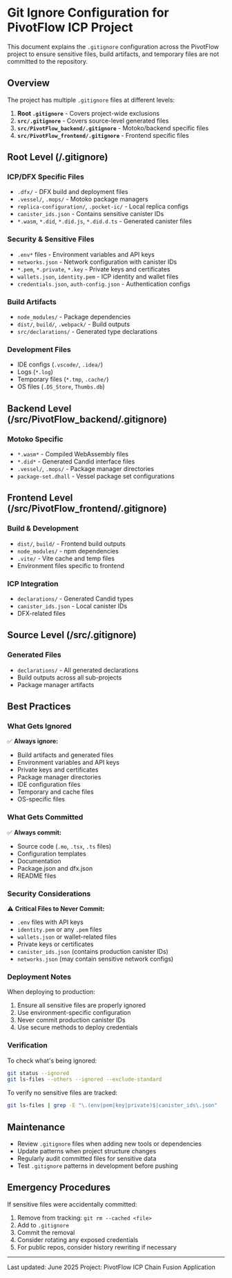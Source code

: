 # Git Ignore Configuration for PivotFlow ICP Project

This document explains the `.gitignore` configuration across the PivotFlow project to ensure sensitive files, build artifacts, and temporary files are not committed to the repository.

## Overview

The project has multiple `.gitignore` files at different levels:

1. **Root `.gitignore`** - Covers project-wide exclusions
2. **`src/.gitignore`** - Covers source-level generated files
3. **`src/PivotFlow_backend/.gitignore`** - Motoko/backend specific files
4. **`src/PivotFlow_frontend/.gitignore`** - Frontend specific files

## Root Level (/.gitignore)

### ICP/DFX Specific Files
- `.dfx/` - DFX build and deployment files
- `.vessel/`, `.mops/` - Motoko package managers
- `replica-configuration/`, `.pocket-ic/` - Local replica configs
- `canister_ids.json` - Contains sensitive canister IDs
- `*.wasm`, `*.did`, `*.did.js`, `*.did.d.ts` - Generated canister files

### Security & Sensitive Files
- `.env*` files - Environment variables and API keys
- `networks.json` - Network configuration with canister IDs
- `*.pem`, `*.private`, `*.key` - Private keys and certificates
- `wallets.json`, `identity.pem` - ICP identity and wallet files
- `credentials.json`, `auth-config.json` - Authentication configs

### Build Artifacts
- `node_modules/` - Package dependencies
- `dist/`, `build/`, `.webpack/` - Build outputs
- `src/declarations/` - Generated type declarations

### Development Files
- IDE configs (`.vscode/`, `.idea/`)
- Logs (`*.log`)
- Temporary files (`*.tmp`, `.cache/`)
- OS files (`.DS_Store`, `Thumbs.db`)

## Backend Level (/src/PivotFlow_backend/.gitignore)

### Motoko Specific
- `*.wasm*` - Compiled WebAssembly files
- `*.did*` - Generated Candid interface files
- `.vessel/`, `.mops/` - Package manager directories
- `package-set.dhall` - Vessel package set configurations

## Frontend Level (/src/PivotFlow_frontend/.gitignore)

### Build & Development
- `dist/`, `build/` - Frontend build outputs
- `node_modules/` - npm dependencies
- `.vite/` - Vite cache and temp files
- Environment files specific to frontend

### ICP Integration
- `declarations/` - Generated Candid types
- `canister_ids.json` - Local canister IDs
- DFX-related files

## Source Level (/src/.gitignore)

### Generated Files
- `declarations/` - All generated declarations
- Build outputs across all sub-projects
- Package manager artifacts

## Best Practices

### What Gets Ignored
✅ **Always ignore:**
- Build artifacts and generated files
- Environment variables and API keys
- Private keys and certificates
- Package manager directories
- IDE configuration files
- Temporary and cache files
- OS-specific files

### What Gets Committed
✅ **Always commit:**
- Source code (`.mo`, `.tsx`, `.ts` files)
- Configuration templates
- Documentation
- Package.json and dfx.json
- README files

### Security Considerations

⚠️ **Critical Files to Never Commit:**
- `.env` files with API keys
- `identity.pem` or any `.pem` files
- `wallets.json` or wallet-related files
- Private keys or certificates
- `canister_ids.json` (contains production canister IDs)
- `networks.json` (may contain sensitive network configs)

### Deployment Notes

When deploying to production:
1. Ensure all sensitive files are properly ignored
2. Use environment-specific configuration
3. Never commit production canister IDs
4. Use secure methods to deploy credentials

### Verification

To check what's being ignored:
```bash
git status --ignored
git ls-files --others --ignored --exclude-standard
```

To verify no sensitive files are tracked:
```bash
git ls-files | grep -E "\.(env|pem|key|private)$|canister_ids\.json"
```

## Maintenance

- Review `.gitignore` files when adding new tools or dependencies
- Update patterns when project structure changes
- Regularly audit committed files for sensitive data
- Test `.gitignore` patterns in development before pushing

## Emergency Procedures

If sensitive files were accidentally committed:
1. Remove from tracking: `git rm --cached <file>`
2. Add to `.gitignore`
3. Commit the removal
4. Consider rotating any exposed credentials
5. For public repos, consider history rewriting if necessary

---

Last updated: June 2025
Project: PivotFlow ICP Chain Fusion Application
